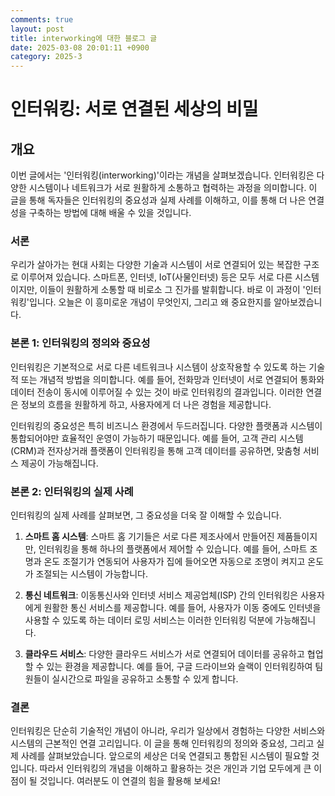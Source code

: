 ```yaml
---
comments: true
layout: post
title: interworking에 대한 블로그 글
date: 2025-03-08 20:01:11 +0900
category: 2025-3
---
```


# 인터워킹: 서로 연결된 세상의 비밀

## 개요
이번 글에서는 '인터워킹(interworking)'이라는 개념을 살펴보겠습니다. 인터워킹은 다양한 시스템이나 네트워크가 서로 원활하게 소통하고 협력하는 과정을 의미합니다. 이 글을 통해 독자들은 인터워킹의 중요성과 실제 사례를 이해하고, 이를 통해 더 나은 연결성을 구축하는 방법에 대해 배울 수 있을 것입니다.

### 서론
우리가 살아가는 현대 사회는 다양한 기술과 시스템이 서로 연결되어 있는 복잡한 구조로 이루어져 있습니다. 스마트폰, 인터넷, IoT(사물인터넷) 등은 모두 서로 다른 시스템이지만, 이들이 원활하게 소통할 때 비로소 그 진가를 발휘합니다. 바로 이 과정이 '인터워킹'입니다. 오늘은 이 흥미로운 개념이 무엇인지, 그리고 왜 중요한지를 알아보겠습니다.

### 본론 1: 인터워킹의 정의와 중요성
인터워킹은 기본적으로 서로 다른 네트워크나 시스템이 상호작용할 수 있도록 하는 기술적 또는 개념적 방법을 의미합니다. 예를 들어, 전화망과 인터넷이 서로 연결되어 통화와 데이터 전송이 동시에 이루어질 수 있는 것이 바로 인터워킹의 결과입니다. 이러한 연결은 정보의 흐름을 원활하게 하고, 사용자에게 더 나은 경험을 제공합니다. 

인터워킹의 중요성은 특히 비즈니스 환경에서 두드러집니다. 다양한 플랫폼과 시스템이 통합되어야만 효율적인 운영이 가능하기 때문입니다. 예를 들어, 고객 관리 시스템(CRM)과 전자상거래 플랫폼이 인터워킹을 통해 고객 데이터를 공유하면, 맞춤형 서비스 제공이 가능해집니다.

### 본론 2: 인터워킹의 실제 사례
인터워킹의 실제 사례를 살펴보면, 그 중요성을 더욱 잘 이해할 수 있습니다. 

1. **스마트 홈 시스템**: 스마트 홈 기기들은 서로 다른 제조사에서 만들어진 제품들이지만, 인터워킹을 통해 하나의 플랫폼에서 제어할 수 있습니다. 예를 들어, 스마트 조명과 온도 조절기가 연동되어 사용자가 집에 들어오면 자동으로 조명이 켜지고 온도가 조절되는 시스템이 가능합니다.

2. **통신 네트워크**: 이동통신사와 인터넷 서비스 제공업체(ISP) 간의 인터워킹은 사용자에게 원활한 통신 서비스를 제공합니다. 예를 들어, 사용자가 이동 중에도 인터넷을 사용할 수 있도록 하는 데이터 로밍 서비스는 이러한 인터워킹 덕분에 가능해집니다.

3. **클라우드 서비스**: 다양한 클라우드 서비스가 서로 연결되어 데이터를 공유하고 협업할 수 있는 환경을 제공합니다. 예를 들어, 구글 드라이브와 슬랙이 인터워킹하여 팀원들이 실시간으로 파일을 공유하고 소통할 수 있게 합니다.

### 결론
인터워킹은 단순히 기술적인 개념이 아니라, 우리가 일상에서 경험하는 다양한 서비스와 시스템의 근본적인 연결 고리입니다. 이 글을 통해 인터워킹의 정의와 중요성, 그리고 실제 사례를 살펴보았습니다. 앞으로의 세상은 더욱 연결되고 통합된 시스템이 필요할 것입니다. 따라서 인터워킹의 개념을 이해하고 활용하는 것은 개인과 기업 모두에게 큰 이점이 될 것입니다. 여러분도 이 연결의 힘을 활용해 보세요!